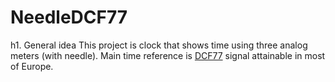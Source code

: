 # NeedleDCF77
h1. General idea
This project is clock that shows time using three analog meters (with needle). Main time reference is [DCF77](https://en.wikipedia.org/wiki/DCF77) signal attainable in most of Europe.
